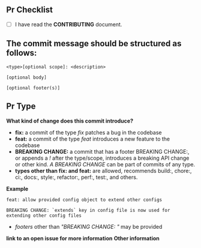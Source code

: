 <!-- Thanks for submitting a pull request! Please provide enough information so  others can review your pull request. -->

## Pr Checklist

- [ ] I have read the **CONTRIBUTING** document.

## The commit message should be structured as follows:

```
<type>[optional scope]: <description>

[optional body]

[optional footer(s)]
```

## Pr Type

**What kind of change does this commit introduce?**

- **fix:** a commit of the type _fix_ patches a bug in the codebase
- **feat:** a commit of the type _feat_ introduces a new feature to the codebase
- **BREAKING CHANGE:** a commit that has a footer BREAKING CHANGE:, or appends a _!_ after the type/scope, introduces a breaking API change or other kind. _A BREAKING CHANGE_ can be part of commits of any type.
- **types other than fix: and feat:** are allowed, recommends build:, chore:, ci:, docs:, style:, refactor:, perf:, test:, and others.

**Example**

```
feat: allow provided config object to extend other configs

BREAKING CHANGE: `extends` key in config file is now used for extending other config files
```

- _footers_ other than _"BREAKING CHANGE: <description>"_ may be provided

**link to an open issue for more information**
**Other information**

<!-- **Did you add tests for your changes?**

**If relevant, did you update the README?**

**Summary** -->

